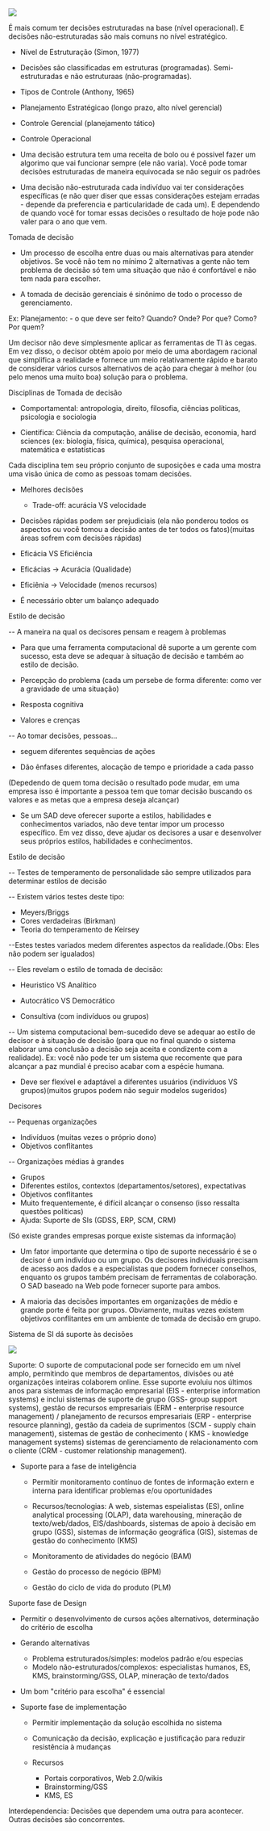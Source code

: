 <img src=".assets/computer decision.jpg">

É mais comum ter decisões estruturadas na base (nível operacional). E decisões não-estruturadas são mais comuns no nível estratégico.

- Nível de Estruturação (Simon, 1977)

- Decisões são classificadas em estruturas (programadas). Semi-estruturadas e não estruturaas (não-programadas).

- Tipos de Controle (Anthony, 1965)

- Planejamento Estratégicao (longo prazo, alto nível gerencial)
- Controle Gerencial (planejamento tático)
- Controle Operacional

- Uma decisão estrutura tem uma receita de bolo ou é possivel fazer um algorimo que vai funcionar sempre (ele não varia). Você pode tomar decisões estruturadas de maneira equivocada se não seguir os padrões

- Uma decisão não-estruturada cada indivíduo vai ter considerações específicas (e não quer diser que essas considerações estejam erradas - depende da preferencia e particularidade de cada um). E dependendo de quando você for tomar essas decisões o resultado de hoje pode não valer para o ano que vem.



Tomada de decisão

- Um processo de escolha entre duas ou mais alternativas para atender objetivos. Se você não tem no mínimo 2 alternativas a gente não tem problema de decisão só tem uma situação que não é confortável e não tem nada para escolher.

- A tomada de decisão gerenciais é sinônimo de todo o processo de gerenciamento.

Ex: Planejamento: - o que deve ser feito? Quando? Onde? Por que? Como? Por quem?

Um decisor não deve simplesmente aplicar as ferramentas de TI às cegas. Em vez disso, o decisor obtém apoio por meio de uma abordagem racional que simplifica a realidade e fornece um meio relativamente rápido e barato de considerar vários cursos alternativos de ação para chegar à melhor (ou pelo menos uma muito boa) solução para o problema.




Disciplinas de Tomada de decisão

- Comportamental: antropologia, direito, filosofia, ciências políticas, psicologia e sociologia

- Cientifica: Ciência da computação, análise de decisão, economia, hard sciences (ex: biologia, física, química), pesquisa operacional, matemática e estatísticas

Cada disciplina tem seu próprio conjunto de suposições e cada uma mostra uma visão única de como as pessoas tomam decisões.


- Melhores decisões
    - Trade-off: acurácia VS velocidade

- Decisões rápidas podem ser prejudiciais (ela não ponderou todos os aspectos ou você tomou a decisão antes de ter todos os fatos)(muitas áreas sofrem com decisões rápidas)

- Eficácia VS Eficiência
- Eficácias -> Acurácia (Qualidade)
- Eficiênia -> Velocidade (menos recursos)

- É necessário obter um balanço adequado

Estilo de decisão

-- A maneira na qual os decisores pensam e reagem à problemas

- Para que uma ferramenta computacional dê suporte a um gerente com sucesso, esta deve se adequar à situação de decisão e também ao estilo de decisão. 

- Percepção do problema (cada um persebe de forma diferente: como ver a gravidade de uma situação)

- Resposta cognitiva

- Valores e crenças

-- Ao tomar decisões, pessoas...

- seguem diferentes sequências de ações

- Dão ênfases diferentes, alocação de tempo e prioridade a cada passo

(Depedendo de quem toma decisão o resultado pode mudar, em uma empresa isso é importante a pessoa tem que tomar decisão buscando os valores e as metas que a empresa deseja alcançar)

- Se um SAD deve oferecer suporte a estilos, habilidades e conhecimentos variados, não deve tentar impor um processo específico. Em vez disso, deve ajudar os decisores a usar e desenvolver seus próprios estilos, habilidades e conhecimentos.

Estilo de decisão

-- Testes de temperamento de personalidade são sempre utilizados para determinar estilos de decisão

-- Existem vários testes deste tipo:

- Meyers/Briggs
- Cores verdadeiras (Birkman)
- Teoria do temperamento de Keirsey

--Estes testes variados medem diferentes aspectos da realidade.(Obs: Eles não podem ser igualados)

-- Eles revelam o estilo de tomada de decisão:

- Heuristico VS Analítico

- Autocrático VS Democrático

- Consultiva (com indivíduos ou grupos)

-- Um sistema computacional bem-sucedido deve se adequar ao estilo de decisor e à situação de decisão (para que no final quando o sistema elaborar uma conclusão a decisão seja aceita e condizente com a realidade). Ex: você não pode ter um sistema que recomente que para alcançar a paz mundial é preciso acabar com a espécie humana.

- Deve ser flexível e adaptável a diferentes usuários (indivíduos VS grupos)(muitos grupos podem não seguir modelos sugeridos)


Decisores

-- Pequenas organizações

- Indivíduos (muitas vezes o próprio dono)
- Objetivos conflitantes

-- Organizações médias à grandes

- Grupos
- Diferentes estilos, contextos (departamentos/setores), expectativas
- Objetivos conflitantes
- Muito frequentemente, é difícil alcançar o consenso (isso ressalta questões políticas)
- Ajuda: Suporte de SIs (GDSS, ERP, SCM, CRM)

(Só existe grandes empresas porque existe sistemas da informação)

- Um fator importante que determina o tipo de suporte necessário é se o decisor é um indivíduo ou um grupo. Os decisores individuais precisam de acesso aos dados e a especialistas que podem fornecer conselhos, enquanto os grupos também precisam de ferramentas de colaboração. O SAD baseado na Web pode fornecer suporte para ambos.

- A maioria das decisões importantes em organizações de médio e grande porte é feita por grupos. Obviamente, muitas vezes existem objetivos conflitantes em um ambiente de tomada de decisão em grupo.

Sistema de SI dá suporte às decisões

<img src=".assets/si que aux implimentacao.JPG">


Suporte: O suporte de computacional pode ser fornecido em um nível amplo, permitindo que membros de departamentos, divisões ou até organizações inteiras colaborem online. Esse suporte evoluiu nos últimos anos para sistemas de informação empresarial (EIS - enterprise information systems) 
e inclui sistemas de suporte de grupo (GSS- group support systems),
gestão de recursos empresariais (ERM - enterprise resource management) /
planejamento de recursos empresariais (ERP - enterprise resource planning),
gestão da cadeia de suprimentos (SCM - supply chain management), 
sistemas de gestão de conhecimento ( KMS - knowledge management systems) 
sistemas de gerenciamento de relacionamento com o cliente (CRM - customer relationship management).


 
- Suporte para a fase de inteligência

    - Permitir monitoramento contínuo de fontes de informação extern e interna para identificar problemas e/ou oportunidades

    - Recursos/tecnologias: A web, sistemas espeialistas (ES), online analytical processing (OLAP), data warehousing, mineração de texto/web/dados, EIS/dashboards, sistemas de apoio à decisão em grupo (GSS), sistemas de informação geográfica (GIS), sistemas de gestão do conhecimento (KMS)

    - Monitoramento de atividades do negócio (BAM)

    - Gestão do processo de negócio (BPM)

    - Gestão do ciclo de vida do produto (PLM)



 Suporte fase de Design

- Permitir o desenvolvimento de cursos ações alternativos, determinação do critério de escolha

- Gerando alternativas

    - Problema estruturados/simples: modelos padrão e/ou especias
    - Modelo não-estruturados/complexos: especialistas humanos, ES, KMS, brainstorming/GSS, OLAP, mineração de texto/dados

- Um bom "critério para escolha" é essencial


- Suporte fase de implementação

    - Permitir implementação da solução escolhida no sistema

    - Comunicação da decisão, explicação e justificação para reduzir resistência à mudanças

    - Recursos

        - Portais corporativos, Web 2.0/wikis
        - Brainstorming/GSS
        - KMS, ES



Interdependencia: Decisões que dependem uma outra para acontecer. Outras decisões são concorrentes.